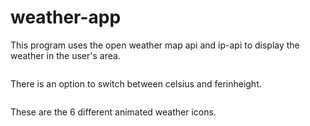 # weather-app
This program uses the open weather map api and ip-api to display the weather in the user's area. 

<img>

There is an option to switch between celsius and ferinheight.

<img>

These are the 6 different animated weather icons.

<img>
